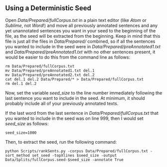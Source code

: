 ## Using a Deterministic Seed

Open *Data/Prepared/fullCorpus.txt* in a plain text editor (like *Atom* or *Sublime*, not *Word*!) and move all previously annotated sentences and any yet unannotated sentences you want in your seed to the beginning of the file, as the seed will be extracted from the beginning. Keep in mind that this file is just all the files in *Data/Prepared/* combined, so if all the sentences you wanted to include in the seed were in *Data/Prepared/preAnnotated1.txt* and *Data/Prepared/preAnnotated1.txt* with no other sentences present, it would be easier to do this from the command line as follows:

```
rm Data/Prepared/fullCorpus.txt
mv Data/Prepared/preAnnotated1.txt del.1
mv Data/Prepared/preAnnotated2.txt del.2
cat del.1 del.2 Data/Prepared/* > Data/Prepared/fullCorpus.txt
rm del.1 del.2
```

Now, set the variable *seed_size* to the line number immediately following the last sentence you want to include in the seed. At minimum, it should probably include all of your previously annotated texts.

If the last word from the last sentence in *Data/Prepared/fullCorpus.txt* that you wanted to include in the seed was on line 999, then I would set *seed_size* as follows:

```
seed_size=1000
```

Then, to extract the seed, run the following command:

```
python Scripts/rankSents.py -corpus Data/Prepared/fullCorpus.txt -sort_method set_seed -topXlines $seed_size -output Data/Splits/fullCorpus.seed-$seed_size -annotate True
```